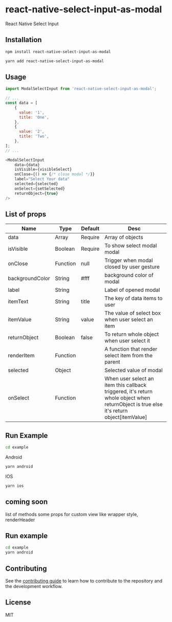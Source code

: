 # react-native-select-input-as-modal

React Native Select Input

## Installation

```sh
npm install react-native-select-input-as-modal
```

```sh
yarn add react-native-select-input-as-modal
```

## Usage

```js
import ModalSelectInput from 'react-native-select-input-as-modal';

// ...
const data = [
    {
      value: '1',
      title: 'One',
    },
    {
      value: '2',
      title: 'Two',
    },
];
// ...

<ModalSelectInput
    data={data}
    isVisible={visibleSelect}
    onClose={() => {/* close modal */}}
    label="Select Your data"
    selected={selected}
    onSelect={setSelected}
    returnObject={true}
/>
```

## List of props


|Name   | Type  |Default   |Desc   |
| ------------ | ------------ | ------------ | ------------ |
| data  | Array   |Require| Array of objects   |
| isVisible  | Boolean |Require  | To show select modal modal   |
|onClose   | Function  | null|Trigger when modal closed by user gesture    |
| backgroundColor  | String   | #fff   | background color of modal
|label   | String    |     | Label of opened modal
|itemText   | String   | title   | The key of data items to user
| itemValue  | String    | value    | The value of select box when user select an item
|returnObject   | Boolean    | false    | To return whole object when user select it
| renderItem  | Function  |    | A function that render select item from the parent
|selected|Object||Selected value of modal
|onSelect|Function|| When user select an item this callback triggered, it's return whole object when returnObject is true else it's return object[itemValue]

## Run Example

```sh
cd example
```

Android
```sh
yarn android
```

IOS
```sh
yarn ios
```

## coming soon
list of methods
some props for custom view like wrapper style, renderHeader

## Run example
```sh
cd example
yarn android
```

## Contributing

See the [contributing guide](CONTRIBUTING.md) to learn how to contribute to the repository and the development workflow.

## License

MIT
